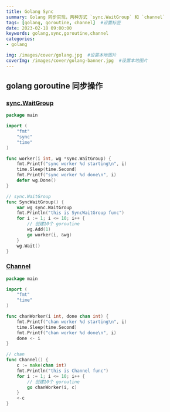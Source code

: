 ```yaml
---
title: Golang Sync
summary: Golang 同步实现，两种方式 `sync.WaitGroup` 和 `channel`
tags: [golang, goroutine, channel]  #设置标签
date: 2023-02-18 09:00:00
keywords: golang,sync,goroutine,channel
categories:
- golang

img: /images/cover/golang.jpg  #设置本地图片
coverImg: /images/cover/golang-banner.jpg  #设置本地图片
---
```



## golang goroutine 同步操作

### [sync.WaitGroup](https://golang.org/pkg/sync/#WaitGroup)

```go
package main

import (
	"fmt"
	"sync"
	"time"
)

func worker(i int, wg *sync.WaitGroup) {
	fmt.Printf("sync worker %d starting\n", i)
	time.Sleep(time.Second)
	fmt.Printf("sync worker %d done\n", i)
	defer wg.Done()
}

// sync.WaitGroup
func SyncWaitGroup() {
	var wg sync.WaitGroup
	fmt.Println("this is SyncWaitGroup func")
	for i := 1; i <= 10; i++ {
		// 创建10个 goroutine
		wg.Add(1)
		go worker(i, &wg)
	}
	wg.Wait()
}

```

### [Channel](https://blog.golang.org/pipelines)

```go
package main

import (
	"fmt"
	"time"
)

func chanWorker(i int, done chan int) {
	fmt.Printf("chan worker %d starting\n", i)
	time.Sleep(time.Second)
	fmt.Printf("chan worker %d done\n", i)
	done <- i
}

// chan
func Channel() {
	c := make(chan int)
	fmt.Println("this is Channel func")
	for i := 1; i <= 10; i++ {
		// 创建10个 goroutine
		go chanWorker(i, c)
	}
	<-c
}

```
